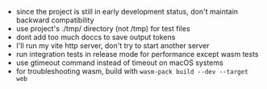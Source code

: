 - since the project is still in early development status, don't maintain backward compatibility
- use project's ./tmp/ directory (not /tmp) for test files
- dont add too much doccs to save output tokens
- I'll run my vite http server, don't try to start another server
- run integration tests in release mode for performance except wasm tests
- use gtimeout command instead of timeout on macOS systems
- for troubleshooting wasm, build with `wasm-pack build --dev --target web`